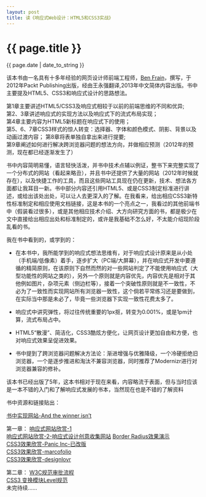 ```yaml
---
layout: post
title: 读《响应式Web设计：HTML5和CSS3实战》
---
```


{{ page.title }}
================
<p class="meta">{{ page.date | date_to_string }}</p>

该本书由一名具有十多年经验的网页设计师前端工程师，[Ben Frain](www.benfrain.com)，撰写，于2012年Packt Publishing出版，经由王永强翻译,2013年中文简体内容出版。书中主要提及HTML5、CSS3和响应式设计的思路想法。

第1章主要讲述HTML5/CSS3及响应式相较于以前的前端思维的不同和优异;    
第2、3章讲述响应式的实现方法以及响应式下的流式布局实现；    
第4章主要内容为HTML5新标题在响应式下的使用；    
第5、6、7章CSS3样式的惊人转变：选择器、字体和颜色模式、阴影、背景以及动画过渡内容； 
第8章将表单独自拿出来进行提要;  
第9章阐述如何进行解决跨浏览器问题的想法方向，并做相应预测（2012年的预测，现在都已经逐渐发生了）

书中内容简明易懂，语言轻快活泼，并书中技术点辅以例证，整书下来完整实现了一个分布式的网站（看起来略丑），并且书中还提供了大量的网站（2012年时候就存在），以及快捷工作的工具，而且这些网站工具现在仍在更新，技术、想法各方面都让我耳目一新。书中部分内容还引用HTML5、或是CSS3制定标准进行讲述，或给出该处出处，可以让人去更深入的了解。在我看来，给出相应CSS3新特性标准制定和相应使用文档链接，这是本书的一个亮点之一，我看过的其他前端书中（假装看过很多），或是其他相应技术介绍、大方向研究方面的书，都是极少在文中直接给出相应出处和标准制定的，或许是我基础不怎么好，不太能介绍现阶段乱看的书。

我在书中看到的，或学到的：

* 在本书中，我所能学到的响应式想法思维有，对于响应式设计原来是从小处（手机端/低像素）着手，逐步扩大（PC端/大屏幕），并在响应式开发中要遵循的精简原则，在该原则下自然而然的对一些网站判定了不能使用响应式（大型功能性的网站之类的），另外一个原则就是内容优先，内容优先是相对于其他例如图片，杂项元素（侧边栏等），接着一个突破性原则就是不一致性，不必为了一致性而实现网站所有浏览器一致性，这个倘若平常练习还是要做到，在实际当中那是未必了，毕竟一些浏览器下实现一致性花费太多了。

* 响应式中讲究弹性，将过往传统重要的1px抠，转变为0.001%，或是1pm计算，流式布局占中。

* HTML5“散漫”、简洁化，CSS3酷炫方便化，让网页设计更加自由和方便，也对响应式效果呈促进效果。

* 书中提到了跨浏览器问题解决方法论：渐进增强与优雅降级，一个冷硬拒绝旧浏览器，一个是逐步推进和淘汰不兼容浏览器，同时推荐了Modernizr进行对浏览器兼容的修补。

该本书已经出版了5年，这本书相对于现在来看，内容略流于表面，但与当时应该是一本不错的入门和了解响应式发展的书本，当然现在也是不错的了解资料

书中资源和链接贴出：

[书中实现网站-And the winner isn’t](http://www.andthewinnerisnt.com/)	

第一章：
[响应式网站欣赏-1](http://thinkvitamin.com/)	
[响应式网站欣赏-2-响应式设计创意收集网站](https://mediaqueri.es/)	
[Border Radius效果演示](https://testdrive-archive.azurewebsites.net/html5/borderradius/default.html)	
[CSS3效果欣赏-Panic Inc-已改版](https://panic.com/blog/)	
[CSS3效果欣赏-marcofolio](http://demo.marcofolio.net/3d_animation_css3/)	
[CSS3效果欣赏-designlovr](http://designlovr.com/)	

第二章：
[W3C规范审批流程](http://www.w3.org/2005/10/Process-20051014/tr)	
[CSS3 变换模块Level规范](http://www.w3.org/TR/css3-3d-transforms/)	
未完待续……




































